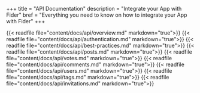 +++
title = "API Documentation"
description = "Integrate your App with Fider"
bref = "Everything you need to know on how to integrate your App with Fider"
+++

{{< readfile file="content/docs/api/overview.md" markdown="true">}}
{{< readfile file="content/docs/api/authentication.md" markdown="true">}}
{{< readfile file="content/docs/api/best-practices.md" markdown="true">}}
{{< readfile file="content/docs/api/posts.md" markdown="true">}}
{{< readfile file="content/docs/api/votes.md" markdown="true">}}
{{< readfile file="content/docs/api/comments.md" markdown="true">}}
{{< readfile file="content/docs/api/users.md" markdown="true">}}
{{< readfile file="content/docs/api/tags.md" markdown="true">}}
{{< readfile file="content/docs/api/invitations.md" markdown="true">}}